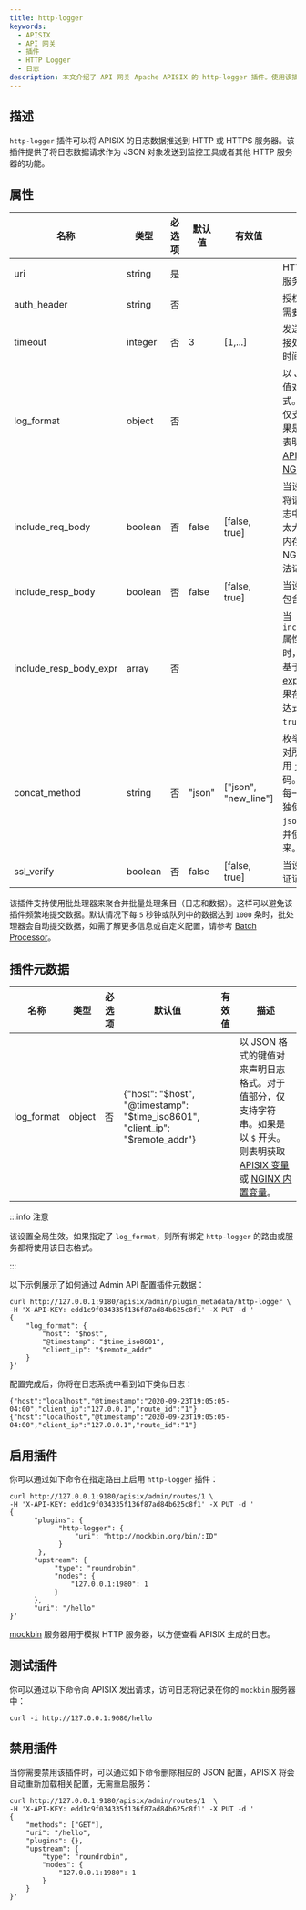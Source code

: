 ```yaml
---
title: http-logger
keywords:
  - APISIX
  - API 网关
  - 插件
  - HTTP Logger
  - 日志
description: 本文介绍了 API 网关 Apache APISIX 的 http-logger 插件。使用该插件可以将 APISIX 的日志数据推送到 HTTP 或 HTTPS 服务器。
---
```



<!--
#
# Licensed to the Apache Software Foundation (ASF) under one or more
# contributor license agreements.  See the NOTICE file distributed with
# this work for additional information regarding copyright ownership.
# The ASF licenses this file to You under the Apache License, Version 2.0
# (the "License"); you may not use this file except in compliance with
# the License.  You may obtain a copy of the License at
#
#     http://www.apache.org/licenses/LICENSE-2.0
#
# Unless required by applicable law or agreed to in writing, software
# distributed under the License is distributed on an "AS IS" BASIS,
# WITHOUT WARRANTIES OR CONDITIONS OF ANY KIND, either express or implied.
# See the License for the specific language governing permissions and
# limitations under the License.
#
-->

## 描述

`http-logger` 插件可以将 APISIX 的日志数据推送到 HTTP 或 HTTPS 服务器。该插件提供了将日志数据请求作为 JSON 对象发送到监控工具或者其他 HTTP 服务器的功能。

## 属性

| 名称                   | 类型     | 必选项 | 默认值         | 有效值               | 描述                                             |
| ---------------------- | ------- | ------ | ------------- | -------------------- | ------------------------------------------------ |
| uri                    | string  | 是     |               |                      | HTTP 或 HTTPS 服务器的 URI。                   |
| auth_header            | string  | 否     |               |                      | 授权 header（如果需要）。                                    |
| timeout                | integer | 否     | 3             | [1,...]              | 发送请求后保持连接处于活动状态的时间。           |
| log_format             | object  | 否     |               |         | 以 JSON 格式的键值对来声明日志格式。对于值部分，仅支持字符串。如果是以 `$` 开头，则表明是要获取 [APISIX 变量](../apisix-variable.md) 或 [NGINX 内置变量](http://nginx.org/en/docs/varindex.html)。 |
| include_req_body       | boolean | 否     | false         | [false, true]        | 当设置为 `true` 时，将请求体包含在日志中。如果请求体太大而无法保存在内存中，由于 NGINX 的限制，无法记录。 |
| include_resp_body      | boolean | 否     | false         | [false, true]        | 当设置为 `true` 时，包含响应体。                                                                                               |
| include_resp_body_expr | array   | 否     |               |                      | 当 `include_resp_body` 属性设置为 `true` 时，使用该属性并基于 [lua-resty-expr](https://github.com/api7/lua-resty-expr) 进行过滤。 如果存在，则仅在表达式计算结果为 `true` 时记录响应。       |
| concat_method          | string  | 否     | "json"        | ["json", "new_line"] | 枚举类型： **json**：对所有待发日志使用 `json.encode` 编码。**new_line**：对每一条待发日志单独使用 `json.encode` 编码并使用 `\n` 连接起来。 |
| ssl_verify             | boolean | 否     | false          | [false, true]       | 当设置为 `true` 时验证证书。 |

该插件支持使用批处理器来聚合并批量处理条目（日志和数据）。这样可以避免该插件频繁地提交数据。默认情况下每 `5` 秒钟或队列中的数据达到 `1000` 条时，批处理器会自动提交数据，如需了解更多信息或自定义配置，请参考 [Batch Processor](../batch-processor.md#配置)。

## 插件元数据

| 名称             | 类型    | 必选项 | 默认值        | 有效值  | 描述                                             |
| ---------------- | ------- | ------ | ------------- | ------- | ------------------------------------------------ |
| log_format       | object  | 否    | {"host": "$host", "@timestamp": "$time_iso8601", "client_ip": "$remote_addr"} |         | 以 JSON 格式的键值对来声明日志格式。对于值部分，仅支持字符串。如果是以 `$` 开头。则表明获取 [APISIX 变量](../../../en/latest/apisix-variable.md) 或 [NGINX 内置变量](http://nginx.org/en/docs/varindex.html)。 |

:::info 注意

该设置全局生效。如果指定了 `log_format`，则所有绑定 `http-logger` 的路由或服务都将使用该日志格式。

:::

以下示例展示了如何通过 Admin API 配置插件元数据：

```shell
curl http://127.0.0.1:9180/apisix/admin/plugin_metadata/http-logger \
-H 'X-API-KEY: edd1c9f034335f136f87ad84b625c8f1' -X PUT -d '
{
    "log_format": {
        "host": "$host",
        "@timestamp": "$time_iso8601",
        "client_ip": "$remote_addr"
    }
}'
```

配置完成后，你将在日志系统中看到如下类似日志：

```shell
{"host":"localhost","@timestamp":"2020-09-23T19:05:05-04:00","client_ip":"127.0.0.1","route_id":"1"}
{"host":"localhost","@timestamp":"2020-09-23T19:05:05-04:00","client_ip":"127.0.0.1","route_id":"1"}
```

## 启用插件

你可以通过如下命令在指定路由上启用 `http-logger` 插件：

```shell
curl http://127.0.0.1:9180/apisix/admin/routes/1 \
-H 'X-API-KEY: edd1c9f034335f136f87ad84b625c8f1' -X PUT -d '
{
      "plugins": {
            "http-logger": {
                "uri": "http://mockbin.org/bin/:ID"
            }
       },
      "upstream": {
           "type": "roundrobin",
           "nodes": {
               "127.0.0.1:1980": 1
           }
      },
      "uri": "/hello"
}'
```

[mockbin](http://mockbin.org/bin/create) 服务器用于模拟 HTTP 服务器，以方便查看 APISIX 生成的日志。

## 测试插件

你可以通过以下命令向 APISIX 发出请求，访问日志将记录在你的 `mockbin` 服务器中：

```shell
curl -i http://127.0.0.1:9080/hello
```

## 禁用插件

当你需要禁用该插件时，可以通过如下命令删除相应的 JSON 配置，APISIX 将会自动重新加载相关配置，无需重启服务：

```shell
curl http://127.0.0.1:9180/apisix/admin/routes/1  \
-H 'X-API-KEY: edd1c9f034335f136f87ad84b625c8f1' -X PUT -d '
{
    "methods": ["GET"],
    "uri": "/hello",
    "plugins": {},
    "upstream": {
        "type": "roundrobin",
        "nodes": {
            "127.0.0.1:1980": 1
        }
    }
}'
```
